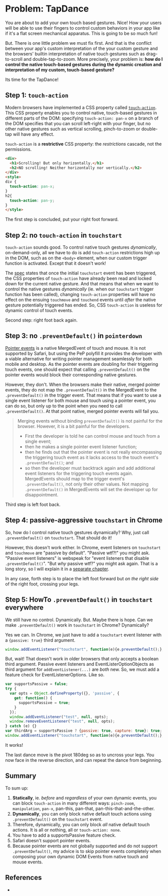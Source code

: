 # Problem: TapDance

You are about to add your own touch based gestures. Nice! How your users will be able to use their
fingers to control custom behaviors in your app like if it's a flat screen mechanical apparatus. 
This is going to be so much fun!

But. There is one little problem we must fix first. And that is the conflict between
your app's custom interpretation of the your custom gesture and the browsers' builtin interpretation
of native touch gestures such as drag-to-scroll and double-tap-to-zoom.
More precisely, your problem is: 
**how do I control the native touch-based gestures during 
the dynamic creation and interpretation of my custom, touch-based gesture?**

Its time for the TapDance!

## Step 1: `touch-action`

Modern browsers have implemented a CSS property called 
[`touch-action`](https://developer.mozilla.org/en-US/docs/Web/CSS/touch-action).
This CSS property enables you to control native, touch-based gestures in different parts of the DOM:
specifying `touch-action: pan-x` on a branch of the DOM specifies that you can scroll left-right
with your finger, but no other native gestures such as vertical scrolling, pinch-to-zoom or double-tap
will have any effect.

`touch-action` is a **restrictive** CSS property: the *restrictions* cascade, not the permissions. 
```html
<div>
  <h1>Scrolling! But only horizontally.</h1>
  <h2>NO scrolling! Neither horizontally nor vertically.</h2>
</div>
<style>
div {
  touch-action: pan-x;
}
h2{
  touch-action: pan-y;
}
</style>
```

The first step is concluded, put your right foot forward.

## Step 2: no `touch-action` in `touchstart`

`touch-action` sounds good. To control native touch gestures *dynamically*, on-demand-only, 
all we have to do is add `touch-action` restrictions high up in the DOM, 
such as on the `<body>` element, when our custom trigger function is activated. 
Except that it doesn't work! 

<script async src="//jsfiddle.net/orstavik/nheLpx3y/29/embed/result,html/"></script>

The [spec]() states that once the initial `touchstart` event has been triggered, 
the CSS properties of `touch-action` have already been read and locked down for the current 
native gesture. And that means that when we want to control the native gestures *dynamically*
(ie. when our `touchstart` trigger function has been called), 
changing `touch-action` properties will have no effect on the ensuing `touchmove` and `touchend` 
events until *after* the native gesture potentially triggered has ended. 
So, CSS `touch-action` is useless for dynamic control of touch events.

Second step: right foot back again.

## Step 3: no `.preventDefault()` in `pointerdown`

[Pointer events](https://developer.mozilla.org/en-US/docs/Web/API/Pointer_events)
is a native MergedEvent of touch and mouse. It is not supported by Safari, but
using the PeP polyfill it provides the developer with a viable alternative for writing
pointer management seamlessly for both mobile and desktop.
As the pointer events are doubling for their triggering touch events, one should expect that
calling `.preventDefault()` on the pointer events would block their corresponding native gestures.

<script async src="//jsfiddle.net/orstavik/L0fr2nuh/5/embed/result,html/"></script>

However, they don't. When the browsers make their native, merged pointer events, they do not map the
`.preventDefault()` in the MergedEvent to the `.preventDefault()` in the trigger event.
That means that if you want to use a single event listener for both mouse and touch using a pointer event,
you can do so, but only up to the point when you need to call `.preventDefault()`.
At that point native, merged pointer events will fail you.

> Merging events without binding `preventDefault()` is not painful for the browser.
> However, it is a bit painful for the developers.
>  * First the developer is told he can control mouse and touch from a single event;
>  * then he makes a single pointer event listener function;
>  * then he finds out that the pointer event is not really encompassing the triggering touch event as it
>    lacks access to the touch event's `.preventDefault()`; and 
>  * so then the developer must backtrack again and add additional event listeners for the triggering 
>    touch events again.
> MergedEvents should map to the trigger event's `.preventDefault()`, not only their other values.
> Not mapping `.preventDefault()` in MergedEvents will set the developer up for disappointment.

Third step is left foot back.

## Step 4: passive-aggressive `touchstart` in Chrome

So, how do I control native touch gestures dynamically?
Why, just call `.preventDefault()` on `touchstart`. That should do it!

<script async src="//jsfiddle.net/orstavik/46vhLstn/3/embed/result,html/"></script>

However, this doesn't work either. In Chrome, event listeners on `touchstart` and 
`touchmove` are "passive by default". "Passive wtf?!" you might ask. 
"Passive event listeners" is webspeak for "event listeners that disable `.preventDefault()`". 
"But *why* passive wtf?" you might ask again. 
That is a long story, so I will explain it in a [separate chapter](Problem7_WebDemocracy).

In any case, forth step is to place the left foot forward but *on the right side* of the right foot, 
crossing your legs.

## Step 5: HowTo `.preventDefault()` in `touchstart` everywhere

We still have no control. Dynamically. But. Maybe there is hope. Can we make `.preventDefault()` 
work in `touchstart` in Chrome? Dynamically?

Yes we can. In Chrome, we just have to add a `touchstart` event listener with 
a `{passive: true}` third argument. 
```javascript
window.addEventListener("touchstart", function(e){e.preventDefault();}, {passive: true, capture: true});
```

But, wait! That doesn't work in older browsers that only accepts a boolean third argument. 
Passive event listeners and EventListerOptionObjects as third argument for `addEventListener(...)`
are *both* new. So, we must add a feature check for EventListenerOptions. Like so.

```javascript
var supportsPassive = false;
try {
  var opts = Object.defineProperty({}, 'passive', {
    get: function() {
      supportsPassive = true;
    }
  });
  window.addEventListener("test", null, opts);
  window.removeEventListener("test", null, opts);
} catch (e) {}
var thirdArg = supportsPassive ? {passive: true, capture: true}: true;
window.addEventListener("touchstart", function(e){e.preventDefault();}, thirdArg);
```
It works!

The last dance move is the pivot 180deg so as to uncross your legs.
You now face in the reverse direction, and can repeat the dance from beginning.

## Summary

To sum up:
1. **Statically**, ie. *before* and *regardless* of your own dynamic events,
   you can block `touch-action` in many different ways:
   `pinch-zoom`, `manipulation`, `pan-x`, pan-this, pan-that, pan-this-that-and-the-other.
2. **Dynamically**, you can only block native default touch actions using `.preventDefault()` on
   the `touchstart` event.
3. Therefore, dynamically, you can only block *all* native default touch actions. 
   It is all or nothing, all or `touch-action: none`. 
4. You have to add a supportsPassive feature check.
5. Safari doesn't support pointer events.
6. Because pointer events are not globally supported and do not support `.preventDefault()`,
   my advice is to skip pointer events completely when composing your own dynamic DOM Events
   from native touch and mouse events.

## References

 * 
